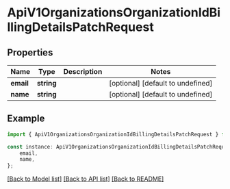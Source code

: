 # ApiV1OrganizationsOrganizationIdBillingDetailsPatchRequest


## Properties

Name | Type | Description | Notes
------------ | ------------- | ------------- | -------------
**email** | **string** |  | [optional] [default to undefined]
**name** | **string** |  | [optional] [default to undefined]

## Example

```typescript
import { ApiV1OrganizationsOrganizationIdBillingDetailsPatchRequest } from './api';

const instance: ApiV1OrganizationsOrganizationIdBillingDetailsPatchRequest = {
    email,
    name,
};
```

[[Back to Model list]](../README.md#documentation-for-models) [[Back to API list]](../README.md#documentation-for-api-endpoints) [[Back to README]](../README.md)
